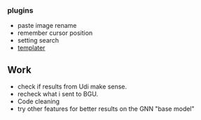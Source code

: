 ### plugins
- paste image rename
- remember cursor position
- setting search
- [templater](https://youtu.be/QpJbeP8f55A?si=geelYhFnkQwhK0wE)


## Work

- check if results from Udi make sense.
- recheck what i sent to BGU.
- Code cleaning
- try other features for better results on the GNN  "base model"  